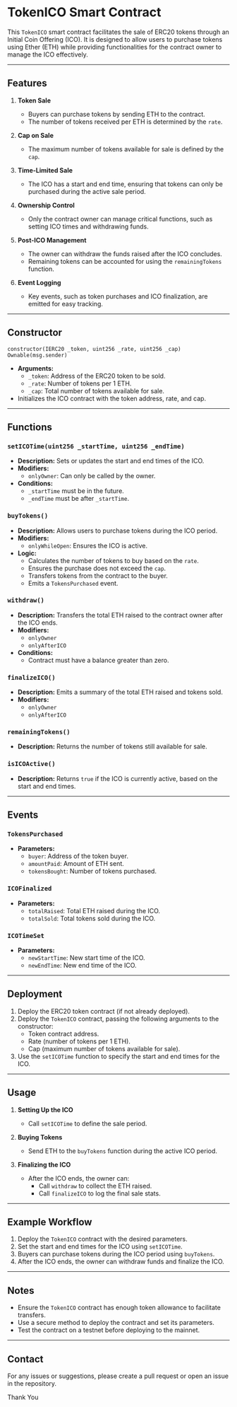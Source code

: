 # TokenICO Smart Contract

This `TokenICO` smart contract facilitates the sale of ERC20 tokens through an Initial Coin Offering (ICO). It is designed to allow users to purchase tokens using Ether (ETH) while providing functionalities for the contract owner to manage the ICO effectively.

---

## Features

1. **Token Sale**
   - Buyers can purchase tokens by sending ETH to the contract.
   - The number of tokens received per ETH is determined by the `rate`.

2. **Cap on Sale**
   - The maximum number of tokens available for sale is defined by the `cap`.

3. **Time-Limited Sale**
   - The ICO has a start and end time, ensuring that tokens can only be purchased during the active sale period.

4. **Ownership Control**
   - Only the contract owner can manage critical functions, such as setting ICO times and withdrawing funds.

5. **Post-ICO Management**
   - The owner can withdraw the funds raised after the ICO concludes.
   - Remaining tokens can be accounted for using the `remainingTokens` function.

6. **Event Logging**
   - Key events, such as token purchases and ICO finalization, are emitted for easy tracking.

---

## Constructor

```solidity
constructor(IERC20 _token, uint256 _rate, uint256 _cap) Ownable(msg.sender)
```
- **Arguments:**
  - `_token`: Address of the ERC20 token to be sold.
  - `_rate`: Number of tokens per 1 ETH.
  - `_cap`: Total number of tokens available for sale.
- Initializes the ICO contract with the token address, rate, and cap.

---

## Functions

### `setICOTime(uint256 _startTime, uint256 _endTime)`
- **Description:**
  Sets or updates the start and end times of the ICO.
- **Modifiers:**
  - `onlyOwner`: Can only be called by the owner.
- **Conditions:**
  - `_startTime` must be in the future.
  - `_endTime` must be after `_startTime`.

### `buyTokens()`
- **Description:**
  Allows users to purchase tokens during the ICO period.
- **Modifiers:**
  - `onlyWhileOpen`: Ensures the ICO is active.
- **Logic:**
  - Calculates the number of tokens to buy based on the `rate`.
  - Ensures the purchase does not exceed the `cap`.
  - Transfers tokens from the contract to the buyer.
  - Emits a `TokensPurchased` event.

### `withdraw()`
- **Description:**
  Transfers the total ETH raised to the contract owner after the ICO ends.
- **Modifiers:**
  - `onlyOwner`
  - `onlyAfterICO`
- **Conditions:**
  - Contract must have a balance greater than zero.

### `finalizeICO()`
- **Description:**
  Emits a summary of the total ETH raised and tokens sold.
- **Modifiers:**
  - `onlyOwner`
  - `onlyAfterICO`

### `remainingTokens()`
- **Description:**
  Returns the number of tokens still available for sale.

### `isICOActive()`
- **Description:**
  Returns `true` if the ICO is currently active, based on the start and end times.

---

## Events

### `TokensPurchased`
- **Parameters:**
  - `buyer`: Address of the token buyer.
  - `amountPaid`: Amount of ETH sent.
  - `tokensBought`: Number of tokens purchased.

### `ICOFinalized`
- **Parameters:**
  - `totalRaised`: Total ETH raised during the ICO.
  - `totalSold`: Total tokens sold during the ICO.

### `ICOTimeSet`
- **Parameters:**
  - `newStartTime`: New start time of the ICO.
  - `newEndTime`: New end time of the ICO.

---

## Deployment
1. Deploy the ERC20 token contract (if not already deployed).
2. Deploy the `TokenICO` contract, passing the following arguments to the constructor:
   - Token contract address.
   - Rate (number of tokens per 1 ETH).
   - Cap (maximum number of tokens available for sale).
3. Use the `setICOTime` function to specify the start and end times for the ICO.

---

## Usage

1. **Setting Up the ICO**
   - Call `setICOTime` to define the sale period.

2. **Buying Tokens**
   - Send ETH to the `buyTokens` function during the active ICO period.

3. **Finalizing the ICO**
   - After the ICO ends, the owner can:
     - Call `withdraw` to collect the ETH raised.
     - Call `finalizeICO` to log the final sale stats.

---

## Example Workflow

1. Deploy the `TokenICO` contract with the desired parameters.
2. Set the start and end times for the ICO using `setICOTime`.
3. Buyers can purchase tokens during the ICO period using `buyTokens`.
4. After the ICO ends, the owner can withdraw funds and finalize the ICO.

---

## Notes
- Ensure the `TokenICO` contract has enough token allowance to facilitate transfers.
- Use a secure method to deploy the contract and set its parameters.
- Test the contract on a testnet before deploying to the mainnet.

---

## Contact
For any issues or suggestions, please create a pull request or open an issue in the repository.

Thank You
